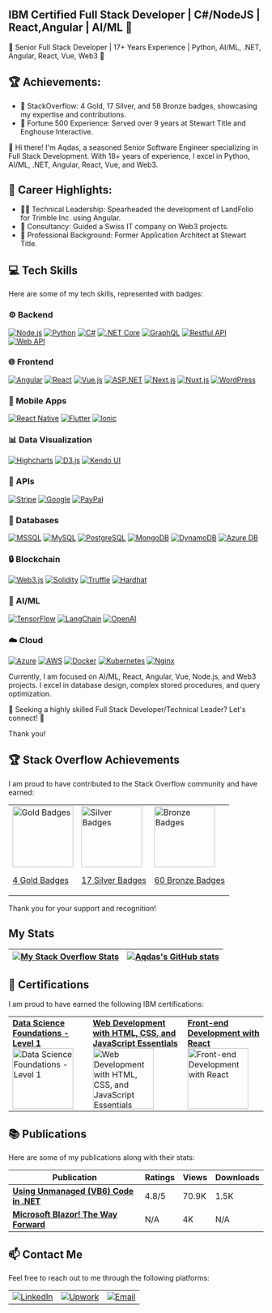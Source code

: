 ## IBM Certified Full Stack Developer | C#/NodeJS | React,Angular | AI/ML 👋


🌟 Senior Full Stack Developer | 17+ Years Experience | Python, AI/ML, .NET, Angular, React, Vue, Web3 🌟

## 🏆 Achievements:
- 🏅 StackOverflow: 4 Gold, 17 Silver, and 58 Bronze badges, showcasing my expertise and contributions.
- 🌟 Fortune 500 Experience: Served over 9 years at Stewart Title and Enghouse Interactive.

👋 Hi there! I'm Aqdas, a seasoned Senior Software Engineer specializing in Full Stack Development. With 18+ years of experience, I excel in Python, AI/ML, .NET, Angular, React, Vue, and Web3.

## 🚀 Career Highlights:
- 👨‍💻 Technical Leadership: Spearheaded the development of LandFolio for Trimble Inc. using Angular.
- 💼 Consultancy: Guided a Swiss IT company on Web3 projects.
- 🏢 Professional Background: Former Application Architect at Stewart Title.

## 💻 Tech Skills

Here are some of my tech skills, represented with badges:

### ⚙️ Backend
[![Node.js](https://img.shields.io/badge/Node.js-339933?style=for-the-badge&logo=node.js&logoColor=white)](https://nodejs.org/)
[![Python](https://img.shields.io/badge/Python-3776AB?style=for-the-badge&logo=python&logoColor=white)](https://www.python.org/)
[![C#](https://img.shields.io/badge/C%23-239120?style=for-the-badge&logo=c-sharp&logoColor=white)](https://docs.microsoft.com/en-us/dotnet/csharp/)
[![.NET Core](https://img.shields.io/badge/.NET%20Core-512BD4?style=for-the-badge&logo=dot-net&logoColor=white)](https://dotnet.microsoft.com/)
[![GraphQL](https://img.shields.io/badge/GraphQL-E10098?style=for-the-badge&logo=graphql&logoColor=white)](https://graphql.org/)
[![Restful API](https://img.shields.io/badge/RESTful%20API-25D366?style=for-the-badge&logo=api&logoColor=white)](https://en.wikipedia.org/wiki/Representational_state_transfer)
[![Web API](https://img.shields.io/badge/Web%20API-2E8B57?style=for-the-badge&logo=api&logoColor=white)](https://en.wikipedia.org/wiki/Web_API)

### 🌐 Frontend
[![Angular](https://img.shields.io/badge/Angular-DD0031?style=for-the-badge&logo=angular&logoColor=white)](https://angular.io/)
[![React](https://img.shields.io/badge/React-61DAFB?style=for-the-badge&logo=react&logoColor=white)](https://reactjs.org/)
[![Vue.js](https://img.shields.io/badge/Vue.js-4FC08D?style=for-the-badge&logo=vue.js&logoColor=white)](https://vuejs.org/)
[![ASP.NET](https://img.shields.io/badge/ASP.NET-5C2D91?style=for-the-badge&logo=aspnet&logoColor=white)](https://dotnet.microsoft.com/apps/aspnet)
[![Next.js](https://img.shields.io/badge/Next.js-000000?style=for-the-badge&logo=next.js&logoColor=white)](https://nextjs.org/)
[![Nuxt.js](https://img.shields.io/badge/Nuxt.js-00C58E?style=for-the-badge&logo=nuxt.js&logoColor=white)](https://nuxtjs.org/)
[![WordPress](https://img.shields.io/badge/WordPress-21759B?style=for-the-badge&logo=wordpress&logoColor=white)](https://wordpress.org/)

### 📱 Mobile Apps
[![React Native](https://img.shields.io/badge/React%20Native-20232A?style=for-the-badge&logo=react&logoColor=61DAFB)](https://reactnative.dev/)
[![Flutter](https://img.shields.io/badge/Flutter-02569B?style=for-the-badge&logo=flutter&logoColor=white)](https://flutter.dev/)
[![Ionic](https://img.shields.io/badge/Ionic-3880FF?style=for-the-badge&logo=ionic&logoColor=white)](https://ionicframework.com/)

### 📊 Data Visualization
[![Highcharts](https://img.shields.io/badge/Highcharts-6E6E6E?style=for-the-badge&logo=highcharts&logoColor=white)](https://www.highcharts.com/)
[![D3.js](https://img.shields.io/badge/D3.js-F9A825?style=for-the-badge&logo=d3.js&logoColor=white)](https://d3js.org/)
[![Kendo UI](https://img.shields.io/badge/Kendo%20UI-0082FC?style=for-the-badge&logo=kendo-ui&logoColor=white)](https://www.telerik.com/kendo-ui)

### 🔗 APIs
[![Stripe](https://img.shields.io/badge/Stripe-635BFF?style=for-the-badge&logo=stripe&logoColor=white)](https://stripe.com/)
[![Google](https://img.shields.io/badge/Google-4285F4?style=for-the-badge&logo=google&logoColor=white)](https://cloud.google.com/)
[![PayPal](https://img.shields.io/badge/PayPal-003087?style=for-the-badge&logo=paypal&logoColor=white)](https://www.paypal.com/)

### 💾 Databases
[![MSSQL](https://img.shields.io/badge/MSSQL-CC2927?style=for-the-badge&logo=microsoft-sql-server&logoColor=white)](https://www.microsoft.com/en-us/sql-server)
[![MySQL](https://img.shields.io/badge/MySQL-4479A1?style=for-the-badge&logo=mysql&logoColor=white)](https://www.mysql.com/)
[![PostgreSQL](https://img.shields.io/badge/PostgreSQL-336791?style=for-the-badge&logo=postgresql&logoColor=white)](https://www.postgresql.org/)
[![MongoDB](https://img.shields.io/badge/MongoDB-47A248?style=for-the-badge&logo=mongodb&logoColor=white)](https://www.mongodb.com/)
[![DynamoDB](https://img.shields.io/badge/DynamoDB-4053D6?style=for-the-badge&logo=amazon-dynamodb&logoColor=white)](https://aws.amazon.com/dynamodb/)
[![Azure DB](https://img.shields.io/badge/Azure%20DB-0089D6?style=for-the-badge&logo=azure&logoColor=white)](https://azure.microsoft.com/en-us/services/sql-database/)

### 🔒 Blockchain
[![Web3.js](https://img.shields.io/badge/Web3.js-F4A4D0?style=for-the-badge&logo=web3.js&logoColor=white)](https://web3js.org/)
[![Solidity](https://img.shields.io/badge/Solidity-363636?style=for-the-badge&logo=solidity&logoColor=white)](https://soliditylang.org/)
[![Truffle](https://img.shields.io/badge/Truffle-3D4F7A?style=for-the-badge&logo=truffle&logoColor=white)](https://www.trufflesuite.com/)
[![Hardhat](https://img.shields.io/badge/Hardhat-4D3C2D?style=for-the-badge&logo=hardhat&logoColor=white)](https://hardhat.org/)

### 🤖 AI/ML
[![TensorFlow](https://img.shields.io/badge/TensorFlow-FF6F00?style=for-the-badge&logo=tensorflow&logoColor=white)](https://www.tensorflow.org/)
[![LangChain](https://img.shields.io/badge/LangChain-007ACC?style=for-the-badge&logo=langchain&logoColor=white)](https://langchain.com/)
[![OpenAI](https://img.shields.io/badge/OpenAI-8C1D40?style=for-the-badge&logo=openai&logoColor=white)](https://openai.com/)

### ☁️ Cloud
[![Azure](https://img.shields.io/badge/Azure-0089D6?style=for-the-badge&logo=microsoft-azure&logoColor=white)](https://azure.microsoft.com/)
[![AWS](https://img.shields.io/badge/AWS-232F3E?style=for-the-badge&logo=amazonaws&logoColor=white)](https://aws.amazon.com/)
[![Docker](https://img.shields.io/badge/Docker-2496ED?style=for-the-badge&logo=docker&logoColor=white)](https://www.docker.com/)
[![Kubernetes](https://img.shields.io/badge/Kubernetes-326CE5?style=for-the-badge&logo=kubernetes&logoColor=white)](https://kubernetes.io/)
[![Nginx](https://img.shields.io/badge/Nginx-009639?style=for-the-badge&logo=nginx&logoColor=white)](https://www.nginx.com/)


Currently, I am focused on AI/ML, React, Angular, Vue, Node.js, and Web3 projects. I excel in database design, complex stored procedures, and query optimization.

🚀 Seeking a highly skilled Full Stack Developer/Technical Leader? Let's connect! 🚀

Thank you! 


## 🏆 Stack Overflow Achievements

I am proud to have contributed to the Stack Overflow community and have earned:

<table>
  <tr>
    <td>
      <a href="https://stackoverflow.com/users/2871356">
        <img src="https://img.shields.io/badge/Gold%20Badges-4-F39C12?style=flat&logo=trophy&logoColor=white" alt="Gold Badges" width="120" height="120">
        <p>4 Gold Badges</p>
      </a>
    </td>
    <td>
      <a href="https://stackoverflow.com/users/2871356">
        <img src="https://img.shields.io/badge/Silver%20Badges-17-C0C0C0?style=flat&logo=trophy&logoColor=white" alt="Silver Badges" width="120" height="120">
        <p>17 Silver Badges</p>
      </a>
    </td>
    <td>
      <a href="https://stackoverflow.com/users/2871356">
        <img src="https://img.shields.io/badge/Bronze%20Badges-60-8C7853?style=flat&logo=trophy&logoColor=white" alt="Bronze Badges" width="120" height="120">
        <p>60 Bronze Badges</p>
      </a>
    </td>
  </tr>
</table>




Thank you for your support and recognition!


## My Stats

| [![My Stack Overflow Stats](https://so-stats-kurt-liao.vercel.app/api?user=2871356)](https://github.com/kurt-liao/so-stats) | [![Aqdas's GitHub stats](https://github-readme-stats.vercel.app/api?username=aqiftekhar)](https://github.com/anuraghazra/github-readme-stats) |
| --- | --- |


## 📜 Certifications

I am proud to have earned the following IBM certifications:

<table>
  <tr>
    <td>
      <strong><a href="https://www.credly.com/badges/f66d29c7-b433-4e5f-b148-26d69719d16e/public_url">Data Science Foundations - Level 1</a></strong><br>
      <img src="https://images.credly.com/size/120x120/images/5ca7b236-6105-4154-ba22-c8ae12ec1d8c/Data_Sci_Found_Level_1_-_CC_-_2019.png" width="120" height="120" alt="Data Science Foundations - Level 1">
    </td>
    <td>
      <strong><a href="https://www.credly.com/badges/0ad7c236-a7f6-45b0-810e-ef8f34501111/public_url">Web Development with HTML, CSS, and JavaScript Essentials</a></strong><br>
      <img src="https://images.credly.com/size/120x120/images/2d1797d5-1de7-4778-8975-9e5c6ec73a1a/image.png" width="120" height="120" alt="Web Development with HTML, CSS, and JavaScript Essentials">
    </td>
    <td>
      <strong><a href="https://www.credly.com/badges/3649bcd8-5773-404d-a8f9-13dfa55d58ae/public_url">Front-end Development with React</a></strong><br>
      <img src="https://images.credly.com/size/120x120/images/6f458365-ea60-44e7-acdd-88d9dd114cf2/image.png" width="120" height="120" alt="Front-end Development with React">
    </td>
  </tr>
</table>


## 📚 Publications

Here are some of my publications along with their stats:

| Publication | Ratings | Views | Downloads |
| --- | --- | --- | --- |
| **[Using Unmanaged (VB6) Code in .NET](https://www.codeproject.com/Articles/154144/Using-Unmanaged-VB6-Code-in-NET)** | 4.8/5 | 70.9K | 1.5K |
| **[Microsoft Blazor! The Way Forward](https://www.linkedin.com/pulse/microsoft-blazor-way-forward-aqdas-iftekhar/)** | N/A | 4K | N/A |


## 📫 Contact Me

Feel free to reach out to me through the following platforms:

<table>
  <tr>
    <td>
      <a href="https://www.linkedin.com/in/aiftekhar/">
        <img src="https://img.shields.io/badge/LinkedIn-Connect-blue?style=for-the-badge&logo=linkedin" alt="LinkedIn">
      </a>
    </td>
    <td>
      <a href="https://www.upwork.com/freelancers/~014f46a668bd15b677/">
        <img src="https://img.shields.io/badge/Upwork-Hire%20Me-orange?style=for-the-badge&logo=upwork" alt="Upwork">
      </a>
    </td>
    <td>
      <a href="mailto:aqdasiftekhar@gmail.com">
        <img src="https://img.shields.io/badge/Email-Contact%20Me-red?style=for-the-badge&logo=gmail" alt="Email">
      </a>
    </td>
  </tr>
</table>
